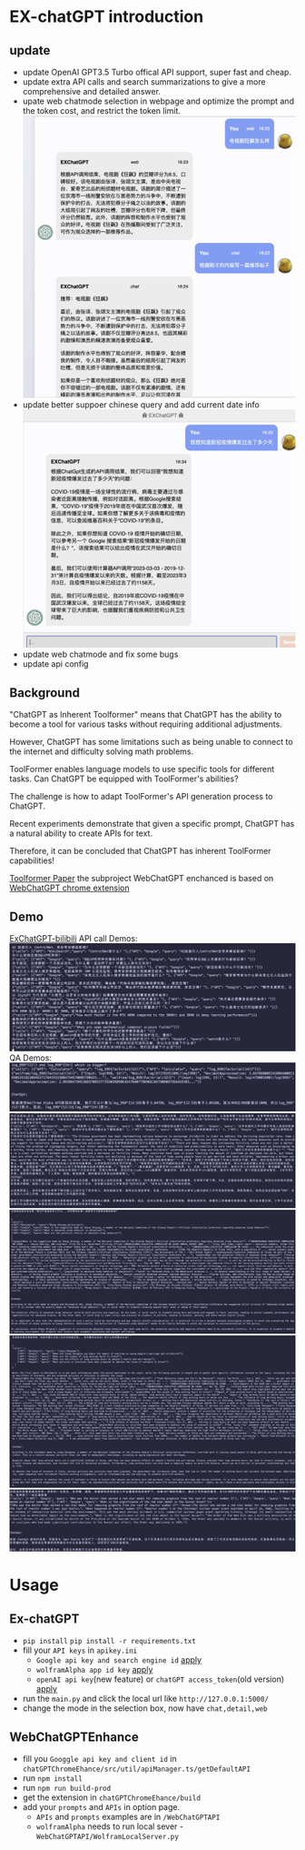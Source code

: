 # EX-chatGPT introduction

## update

- update OpenAI GPT3.5 Turbo offical API support, super fast and cheap.
- update extra API calls and search summarizations to give a more comprehensive and detailed answer.
- upate web chatmode selection in webpage and optimize the prompt and the token cost, and restrict the token limit.
![mode](img/mode.jpg)
- update better suppoer chinese query and add current date info
![date](img/date.jpg)
- update web chatmode and fix some bugs
- update api config

## Background

"ChatGPT as Inherent Toolformer" means that ChatGPT has the ability to become a tool for various tasks without requiring additional adjustments.

However, ChatGPT has some limitations such as being unable to connect to the internet and difficulty solving math problems.

ToolFormer enables language models to use specific tools for different tasks. Can ChatGPT be equipped with ToolFormer's abilities?

The challenge is how to adapt ToolFormer's API generation process to ChatGPT.

Recent experiments demonstrate that given a specific prompt, ChatGPT has a natural ability to create APIs for text.

Therefore, it can be concluded that ChatGPT has inherent ToolFormer capabilities!

[Toolformer Paper](https://arxiv.org/abs/2302.04761)
the subproject WebChatGPT enchanced is based on [WebChatGPT chrome extension](https://github.com/qunash/chatgpt-advanced)

## Demo

[ExChatGPT-bilibili](https://www.bilibili.com/video/BV19Y411r7Bd/)
API call Demos:
![API](img/API.jpg)
QA Demos:
![math](img/math.jpg)
![zhihu](img/zhihuq0.jpg)
![zhihu](img/zhihuq1.jpg)
![zhihu](img/zhihuq2.jpg)
![zhihu](img/zhihuq3.jpg)

# Usage

## Ex-chatGPT
- `pip install`
`pip install -r requirements.txt`
- fill your `API keys` in `apikey.ini`
  -  `Google api key and search engine id` [apply](https://developers.google.com/custom-search/v1/overview?hl=en)
  -  `wolframAlpha app id key` [apply](https://products.wolframalpha.com/api/)
  -   `openAI api key`(new feature) or `chatGPT access_token`(old version) [apply](https://platform.openai.com)
- run the `main.py` and click the local url like `http://127.0.0.1:5000/`
- change the mode in the selection box, now have `chat,detail,web`
## WebChatGPTEnhance
- fill you `Googgle api key and client id` in `chatGPTChromeEhance/src/util/apiManager.ts/getDefaultAPI`
- run `npm install`
- run `npm run build-prod`
- get the extension in `chatGPTChromeEhance/build`
- add your `prompts` and `APIs` in option page.
  - `APIs` and `prompts` examples are in `/WebChatGPTAPI`
  - `wolframAlpha` needs to run local sever - `WebChatGPTAPI/WolframLocalServer.py`
